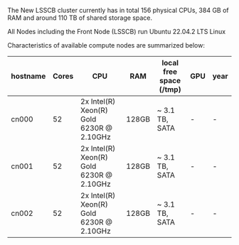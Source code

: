 The New LSSCB cluster currently has in total 156 physical CPUs, 384 GB of RAM and around 110 TB of shared storage space.

All Nodes including the Front Node (LSSCB) run Ubuntu 22.04.2 LTS Linux

Characteristics of available compute nodes are summarized below:

| hostname  | 	Cores	 | CPU	                                          | RAM	   | local free space (/tmp)	 | GPU	                                    |year
|-----------|---------|-----------------------------------------------|--------|--------------------------|-----------------------------------------|---|
| cn000	    | 52	     | 2x Intel(R) Xeon(R) Gold 6230R @ 2.10GHz	     | 128GB	 | ~ 3.1 TB, SATA	          | -	                                      |- |-	|
| cn001	    | 52	     | 2x Intel(R) Xeon(R) Gold 6230R @ 2.10GHz	     | 128GB	 | ~ 3.1 TB, SATA	          | -	                                      |- |-	|
| cn002	    | 52	     | 2x Intel(R) Xeon(R) Gold 6230R @ 2.10GHz	     | 128GB	 | ~ 3.1 TB, SATA	          | -	                                      |- |-	|
